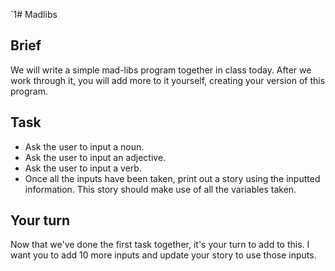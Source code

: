 `1# Madlibs

## Brief

We will write a simple mad-libs program together in class today. After we work through it, you will add more to it yourself, creating your version of this program.

## Task

- Ask the user to input a noun.
- Ask the user to input an adjective.
- Ask the user to input a verb.
- Once all the inputs have been taken, print out a story using the inputted information. This story should make use of all the variables taken.

## Your turn

Now that we've done the first task together, it's your turn to add to this. I want you to add 10 more inputs and update your story to use those inputs.
